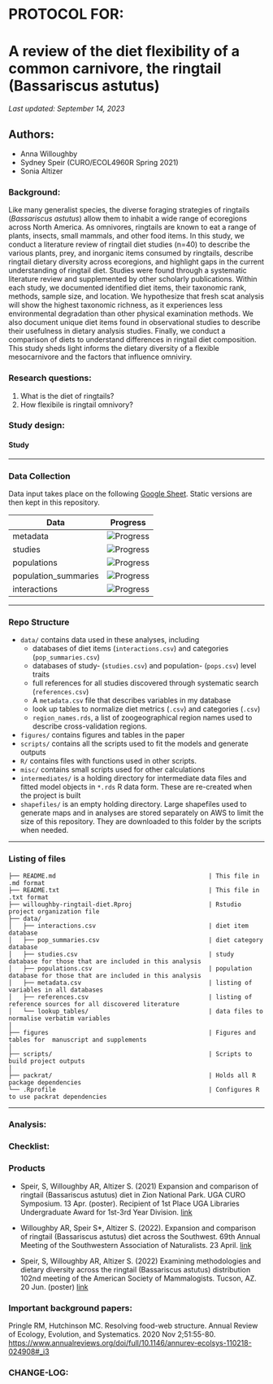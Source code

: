 # PROTOCOL FOR: 
# A review of the diet flexibility of a common carnivore, the ringtail (Bassariscus astutus)

_Last updated: September 14, 2023_

## Authors: 

* Anna Willoughby
* Sydney Speir (CURO/ECOL4960R Spring 2021)
* Sonia Altizer 

### Background: 

Like many generalist species, the diverse foraging strategies of ringtails (*Bassariscus astutus*) allow them to inhabit a wide range of ecoregions across North America. As omnivores, ringtails are known to eat a range of plants, insects, small mammals, and other food items. In this study, we conduct a literature review of ringtail diet studies (n=40) to describe the various plants, prey, and inorganic items consumed by ringtails, describe ringtail dietary diversity across ecoregions, and highlight gaps in the current understanding of ringtail diet. Studies were found through a systematic literature review and supplemented by other scholarly publications. Within each study, we documented identified diet items, their taxonomic rank, methods, sample size, and location. We hypothesize that fresh scat analysis will show the highest taxonomic richness, as it experiences less environmental degradation than other physical examination methods. We also document unique diet items found in observational studies to describe their usefulness in dietary analysis studies. Finally, we conduct a comparison of diets to understand differences in ringtail diet composition. This study sheds light informs the dietary diversity of a flexible mesocarnivore and the factors that influence omniviry.


### Research questions:
 1) What is the diet of ringtails? 
 2) How flexibile is ringtail omnivory? 

### Study design: 

#### Study 

---

### Data Collection 
Data input takes place on the following [Google Sheet](https://docs.google.com/spreadsheets/d/1M-M2E0h1CC5UlUgtnll5JIhjpUP0AiiO4tX1FLaAR6w/edit?usp=sharing). Static versions are then kept in this repository. 

Data  | Progress
------------- | -------------
metadata  | ![Progress](https://progress-bar.dev/59)
studies  | ![Progress](https://progress-bar.dev/78)
populations  | ![Progress](https://progress-bar.dev/59)
population_summaries  | ![Progress](https://progress-bar.dev/59)
interactions  | ![Progress](https://progress-bar.dev/59)

---

### Repo Structure
-  `data/` contains data used in these analyses, including
    -   databases of diet items (`interactions.csv`) and categories (`pop_summaries.csv`)
    -   databases of study- (`studies.csv`) and population- (`pops.csv`) level traits
    -   full references for all studies discovered through systematic search (`references.csv`)
    -   A `metadata.csv` file that describes variables in my database
    -  look up tables to normalize diet metrics (`.csv`) and categories (`.csv`)
    -   `region_names.rds`, a list of zoogeographical region names used to describe cross-validation regions. 
-  `figures/` contains figures and tables in the paper
-   `scripts/` contains all the scripts used to fit the models and generate outputs
-   `R/` contains files with functions used in other scripts.    
-   `misc/` contains small scripts used for other calculations
-   `intermediates/` is a holding directory for
     intermediate data files and fitted model objects in
     `*.rds` R data form. These are re-created when the project is built
-   `shapefiles/` is an empty holding directory.  Large shapefiles used to generate
    maps and in analyses are stored separately on AWS to limit the size of this
    repository.  They are downloaded to this folder by the scripts when needed.
---

### Listing of files
```
├── README.md                                          | This file in .md format
├── README.txt                                         | This file in .txt format
├── willoughby-ringtail-diet.Rproj                     | Rstudio project organization file
├── data/
│   ├── interactions.csv                               | diet item database
│   ├── pop_summaries.csv                              | diet category database
│   ├── studies.csv                                    | study database for those that are included in this analysis
│   ├── populations.csv                                | population database for those that are included in this analysis
│   ├── metadata.csv                                   | listing of variables in all databases
│   ├── references.csv                                 | listing of reference sources for all discovered literature
│   └── lookup_tables/                                 | data files to normalise verbatim variables 
│
├── figures                                            | Figures and tables for  manuscript and supplements
│
├── scripts/                                           | Scripts to build project outputs
│
├── packrat/                                           | Holds all R package dependencies
└── .Rprofile                                          | Configures R to use packrat dependencies
```
---

### Analysis: 


### Checklist: 

### Products 

* Speir, S, Willoughby AR, Altizer S. (2021) Expansion and comparison of ringtail (Bassariscus astutus) 
      diet in Zion National Park. UGA CURO Symposium. 13 Apr. (poster). Recipient of 1st Place UGA Libraries       
      Undergraduate Award for 1st-3rd Year Division. [link](https://drive.google.com/file/d/1uog78t_9qbTmkgbjhhkKwqNYvKBuPipg/view?usp=share_link)

* Willoughby AR, Speir S*, Altizer S. (2022). Expansion and comparison of ringtail (Bassariscus astutus) diet across the Southwest. 69th Annual Meeting of 
      the Southwestern Association of Naturalists. 23 April. [link](https://drive.google.com/file/d/18I4sBirtLM6235FNXiWogi__qJcVE6yf/view?usp=share_link)

* Speir, S, Willoughby AR, Altizer S. (2022) Examining methodologies and dietary diversity across the 
      ringtail (Bassariscus astutus) distribution 102nd meeting of the American Society of Mammalogists. 
      Tucson, AZ. 20 Jun. (poster) [link](https://drive.google.com/file/d/1EpAuf-Gjyz7FhBcxAP9w4rcuqfJkcekL/view?usp=share_link)


### Important background papers: 

Pringle RM, Hutchinson MC. Resolving food-web structure. Annual Review of Ecology, Evolution, and Systematics. 2020 Nov 2;51:55-80.
https://www.annualreviews.org/doi/full/10.1146/annurev-ecolsys-110218-024908#_i3

### CHANGE-LOG:
